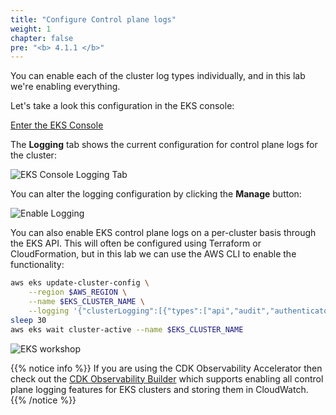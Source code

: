 ```yaml
---
title: "Configure Control plane logs"
weight: 1
chapter: false
pre: "<b> 4.1.1 </b>"
---
```


You can enable each of the cluster log types individually, and in this lab we're enabling everything.

Let's take a look this configuration in the EKS console:

[Enter the EKS Console](https://console.aws.amazon.com/eks/home#/clusters)

The **Logging** tab shows the current configuration for control plane logs for the cluster:

![EKS Console Logging Tab](/EKS-Workshop-4/images/4/1/1/0004-eks-cluster-logging-tab.webp?featherlight=false&width=90pc)

You can alter the logging configuration by clicking the **Manage** button:

![Enable Logging](/EKS-Workshop-4/images/0006/0005.png?featherlight=false&width=90pc)

You can also enable EKS control plane logs on a per-cluster basis through the EKS API. This will often be configured using Terraform or CloudFormation, but in this lab we can use the AWS CLI to enable the functionality:

```bash hook=cluster-logging
aws eks update-cluster-config \
    --region $AWS_REGION \
    --name $EKS_CLUSTER_NAME \
    --logging '{"clusterLogging":[{"types":["api","audit","authenticator","controllerManager","scheduler"],"enabled":true}]}'
sleep 30
aws eks wait cluster-active --name $EKS_CLUSTER_NAME
```

![EKS workshop](/EKS-Workshop-4/images/0006/0003.png?featherlight=false&width=90pc)

{{% notice info %}}
If you are using the CDK Observability Accelerator then check out the [CDK Observability Builder](https://aws-quickstart.github.io/cdk-eks-blueprints/builders/observability-builder/#supported-methods) which supports enabling all control plane logging features for EKS clusters and storing them in CloudWatch.
{{% /notice %}}
